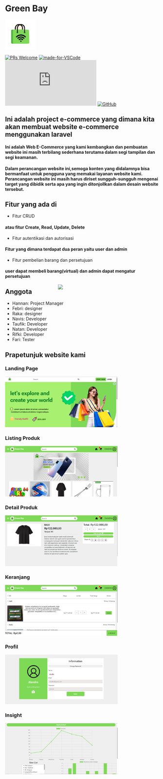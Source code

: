 <h1>Green Bay</h1>

<img src="https://raw.githubusercontent.com/kakyoindonut321/E-Commerce-KL2/main/design/KLMPK2%20Shop%20logo%20green.png" alt="Girl in a jacket" width="100">


[![PRs Welcome](https://img.shields.io/badge/PRs-welcome-brightgreen.svg?style=flat-square)](http://makeapullrequest.com) [![made-for-VSCode](https://img.shields.io/badge/Made%20for-VSCode-1f425f.svg)](https://code.visualstudio.com/) [![GitHub commits](https://badgen.net/github/commits/Naereen/Strapdown.js)](https://github.com/kakyoindonut321/E-Commerce-2/commit/) [![GitHub](https://badgen.net/badge/icon/github?icon=github&label)](https://github.com/kakyoindonut321/E-Commerce-2/)

## Ini adalah project e-commerce yang dimana kita akan membuat website e-commerce menggunakan laravel

#### Ini adalah Web E-Commerce yang kami kembangkan dan pembuatan website ini masih terbilang sederhana terutama dalam segi tampilan dan segi keamanan.

#### Dalam perancangan website ini,semoga konten yang didalamnya bisa bermanfaat untuk pengguna yang memakai layanan website kami. Perancangan website ini masih harus diriset sungguh-sungguh mengenai target yang dibidik serta apa yang ingin ditonjollkan dalam desain website tersebut.

## Fitur yang ada di 
           
 - Fitur CRUD
 #### atau fitur Create, Read, Update, Delete
 
 - Fitur autentikasi dan autorisasi
 #### Fitur yang dimana terdapat dua peran yaitu user dan admin
 
 - Fitur pembelian barang dan persetujuan
 #### user dapat membeli barang(virtual) dan admin dapat mengatur persetujuan 

<img align="right" src="https://img.freepik.com/premium-vector/person-shopping-online-tablet_160308-4544.jpg?w=2000" width="330px">

## Anggota
- Hannan: Project Manager
- Febri: designer
- Raka: designer
- Navis: Developer
- Taufik: Developer
- Natan: Developer
- Rifki: Developer
- Fari: Tester

## Prapetunjuk website kami
<h3 >Landing Page</h3>
<img align="lower" src="https://raw.githubusercontent.com/kakyoindonut321/E-Commerce-2/main/design/preview/landingpage.jpg" width="370px">

<h3>Listing Produk</h3>
<img align="lower" src="https://raw.githubusercontent.com/kakyoindonut321/E-Commerce-2/main/design/preview/listing.jpg" width="370px">

<h3>Detail Produk</h3>
<img align="lower" src="https://raw.githubusercontent.com/kakyoindonut321/E-Commerce-2/main/design/preview/detail.jpg" width="370px">

<h3>Keranjang</h3>
<img align="lower" src="https://raw.githubusercontent.com/kakyoindonut321/E-Commerce-2/main/design/preview/keranjang.jpg" width="370px">

<h3>Profil</h3>
<img align="lower" src="https://raw.githubusercontent.com/kakyoindonut321/E-Commerce-2/main/design/preview/profil.jpg" width="370px">

<h3>Insight</h3>
<img align="lower" src="https://raw.githubusercontent.com/kakyoindonut321/E-Commerce-2/main/design/preview/insight.jpg" width="370px">


